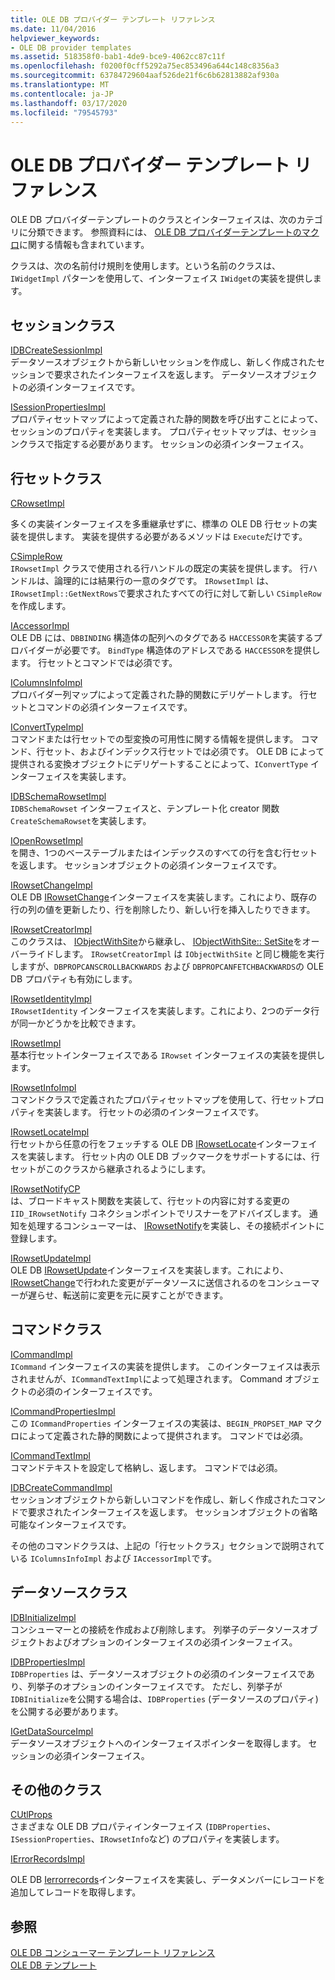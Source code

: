 ```yaml
---
title: OLE DB プロバイダー テンプレート リファレンス
ms.date: 11/04/2016
helpviewer_keywords:
- OLE DB provider templates
ms.assetid: 518358f0-bab1-4de9-bce9-4062cc87c11f
ms.openlocfilehash: f0200f0cff5292a75ec853496a644c148c8356a3
ms.sourcegitcommit: 63784729604aaf526de21f6c6b62813882af930a
ms.translationtype: MT
ms.contentlocale: ja-JP
ms.lasthandoff: 03/17/2020
ms.locfileid: "79545793"
---
```

# <a name="ole-db-provider-templates-reference"></a>OLE DB プロバイダー テンプレート リファレンス

OLE DB プロバイダーテンプレートのクラスとインターフェイスは、次のカテゴリに分類できます。 参照資料には、 [OLE DB プロバイダーテンプレートのマクロ](../../data/oledb/macros-for-ole-db-provider-templates.md)に関する情報も含まれています。

クラスは、次の名前付け規則を使用します。という名前のクラスは、`IWidgetImpl` パターンを使用して、インターフェイス `IWidget`の実装を提供します。

## <a name="session-classes"></a>セッションクラス

[IDBCreateSessionImpl](../../data/oledb/idbcreatesessionimpl-class.md)<br/>
データソースオブジェクトから新しいセッションを作成し、新しく作成されたセッションで要求されたインターフェイスを返します。 データソースオブジェクトの必須インターフェイスです。

[ISessionPropertiesImpl](../../data/oledb/isessionpropertiesimpl-class.md)<br/>
プロパティセットマップによって定義された静的関数を呼び出すことによって、セッションのプロパティを実装します。 プロパティセットマップは、セッションクラスで指定する必要があります。 セッションの必須インターフェイス。

## <a name="rowset-classes"></a>行セットクラス

[CRowsetImpl](../../data/oledb/crowsetimpl-class.md)

多くの実装インターフェイスを多重継承せずに、標準の OLE DB 行セットの実装を提供します。 実装を提供する必要があるメソッドは `Execute`だけです。

[CSimpleRow](../../data/oledb/csimplerow-class.md)<br/>
`IRowsetImpl` クラスで使用される行ハンドルの既定の実装を提供します。 行ハンドルは、論理的には結果行の一意のタグです。 `IRowsetImpl` は、`IRowsetImpl::GetNextRows`で要求されたすべての行に対して新しい `CSimpleRow` を作成します。

[IAccessorImpl](../../data/oledb/iaccessorimpl-class.md)<br/>
OLE DB には、`DBBINDING` 構造体の配列へのタグである `HACCESSOR`を実装するプロバイダーが必要です。 `BindType` 構造体のアドレスである `HACCESSOR`を提供します。 行セットとコマンドでは必須です。

[IColumnsInfoImpl](../../data/oledb/icolumnsinfoimpl-class.md)<br/>
プロバイダー列マップによって定義された静的関数にデリゲートします。 行セットとコマンドの必須インターフェイスです。

[IConvertTypeImpl](../../data/oledb/iconverttypeimpl-class.md)<br/>
コマンドまたは行セットでの型変換の可用性に関する情報を提供します。 コマンド、行セット、およびインデックス行セットでは必須です。 OLE DB によって提供される変換オブジェクトにデリゲートすることによって、`IConvertType` インターフェイスを実装します。

[IDBSchemaRowsetImpl](../../data/oledb/idbschemarowsetimpl-class.md)<br/>
`IDBSchemaRowset` インターフェイスと、テンプレート化 creator 関数 `CreateSchemaRowset`を実装します。

[IOpenRowsetImpl](../../data/oledb/iopenrowsetimpl-class.md)<br/>
を開き、1つのベーステーブルまたはインデックスのすべての行を含む行セットを返します。 セッションオブジェクトの必須インターフェイスです。

[IRowsetChangeImpl](../../data/oledb/irowsetchangeimpl-class.md)<br/>
OLE DB [IRowsetChange](/previous-versions/windows/desktop/ms715790(v=vs.85))インターフェイスを実装します。これにより、既存の行の列の値を更新したり、行を削除したり、新しい行を挿入したりできます。

[IRowsetCreatorImpl](../../data/oledb/irowsetcreatorimpl-class.md)<br/>
このクラスは、 [IObjectWithSite](/windows/win32/api/ocidl/nn-ocidl-iobjectwithsite)から継承し、 [IObjectWithSite:: SetSite](/windows/win32/api/ocidl/nf-ocidl-iobjectwithsite-setsite)をオーバーライドします。 `IRowsetCreatorImpl` は `IObjectWithSite` と同じ機能を実行しますが、`DBPROPCANSCROLLBACKWARDS` および `DBPROPCANFETCHBACKWARDS`の OLE DB プロパティも有効にします。

[IRowsetIdentityImpl](../../data/oledb/irowsetidentityimpl-class.md)<br/>
`IRowsetIdentity` インターフェイスを実装します。これにより、2つのデータ行が同一かどうかを比較できます。

[IRowsetImpl](../../data/oledb/irowsetimpl-class.md)<br/>
基本行セットインターフェイスである `IRowset` インターフェイスの実装を提供します。

[IRowsetInfoImpl](../../data/oledb/irowsetinfoimpl-class.md)<br/>
コマンドクラスで定義されたプロパティセットマップを使用して、行セットプロパティを実装します。 行セットの必須のインターフェイスです。

[IRowsetLocateImpl](../../data/oledb/irowsetlocateimpl-class.md)<br/>
行セットから任意の行をフェッチする OLE DB [IRowsetLocate](/previous-versions/windows/desktop/ms721190(v=vs.85))インターフェイスを実装します。 行セット内の OLE DB ブックマークをサポートするには、行セットがこのクラスから継承されるようにします。

[IRowsetNotifyCP](../../data/oledb/irowsetnotifycp-class.md)<br/>
は、ブロードキャスト関数を実装して、行セットの内容に対する変更の `IID_IRowsetNotify` コネクションポイントでリスナーをアドバイズします。 通知を処理するコンシューマーは、 [IRowsetNotify](/previous-versions/windows/desktop/ms712959(v=vs.85))を実装し、その接続ポイントに登録します。

[IRowsetUpdateImpl](../../data/oledb/irowsetupdateimpl-class.md)<br/>
OLE DB [IRowsetUpdate](/previous-versions/windows/desktop/ms714401(v=vs.85))インターフェイスを実装します。これにより、 [IRowsetChange](/previous-versions/windows/desktop/ms715790(v=vs.85))で行われた変更がデータソースに送信されるのをコンシューマーが遅らせ、転送前に変更を元に戻すことができます。

## <a name="command-classes"></a>コマンドクラス

[ICommandImpl](../../data/oledb/icommandimpl-class.md)<br/>
`ICommand` インターフェイスの実装を提供します。 このインターフェイスは表示されませんが、`ICommandTextImpl`によって処理されます。 Command オブジェクトの必須のインターフェイスです。

[ICommandPropertiesImpl](../../data/oledb/icommandpropertiesimpl-class.md)<br/>
この `ICommandProperties` インターフェイスの実装は、`BEGIN_PROPSET_MAP` マクロによって定義された静的関数によって提供されます。 コマンドでは必須。

[ICommandTextImpl](../../data/oledb/icommandtextimpl-class.md)<br/>
コマンドテキストを設定して格納し、返します。 コマンドでは必須。

[IDBCreateCommandImpl](../../data/oledb/idbcreatecommandimpl-class.md)<br/>
セッションオブジェクトから新しいコマンドを作成し、新しく作成されたコマンドで要求されたインターフェイスを返します。 セッションオブジェクトの省略可能なインターフェイスです。

その他のコマンドクラスは、上記の「行セットクラス」セクションで説明されている `IColumnsInfoImpl` および `IAccessorImpl`です。

## <a name="data-source-classes"></a>データソースクラス

[IDBInitializeImpl](../../data/oledb/idbinitializeimpl-class.md)<br/>
コンシューマーとの接続を作成および削除します。 列挙子のデータソースオブジェクトおよびオプションのインターフェイスの必須インターフェイス。

[IDBPropertiesImpl](../../data/oledb/idbpropertiesimpl-class.md)<br/>
`IDBProperties` は、データソースオブジェクトの必須のインターフェイスであり、列挙子のオプションのインターフェイスです。 ただし、列挙子が `IDBInitialize`を公開する場合は、`IDBProperties` (データソースのプロパティ) を公開する必要があります。

[IGetDataSourceImpl](../../data/oledb/igetdatasourceimpl-class.md)<br/>
データソースオブジェクトへのインターフェイスポインターを取得します。 セッションの必須インターフェイス。

## <a name="other-classes"></a>その他のクラス

[CUtlProps](../../data/oledb/cutlprops-class.md)<br/>
さまざまな OLE DB プロパティインターフェイス (`IDBProperties`、`ISessionProperties`、`IRowsetInfo`など) のプロパティを実装します。

[IErrorRecordsImpl](../../data/oledb/ierrorrecordsimpl-class.md)

OLE DB [Ierrorrecords](/previous-versions/windows/desktop/ms718112(v=vs.85))インターフェイスを実装し、データメンバーにレコードを追加してレコードを取得します。

## <a name="see-also"></a>参照

[OLE DB コンシューマー テンプレート リファレンス](../../data/oledb/ole-db-consumer-templates-reference.md)<br/>
[OLE DB テンプレート](../../data/oledb/ole-db-templates.md)